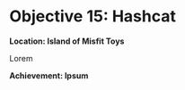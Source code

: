 # Objective 15: Hashcat
**Location: Island of Misfit Toys**  

Lorem

**Achievement: Ipsum**
<!--stackedit_data:
eyJoaXN0b3J5IjpbLTIxMTgyMzg4NTYsLTIwMTAxOTI2M119
-->